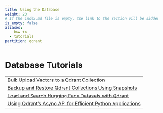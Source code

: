 ```yaml
---
title: Using the Database
weight: 23
# If the index.md file is empty, the link to the section will be hidden from the sidebar
is_empty: false
aliases:
  - how-to
  - tutorials
partition: qdrant
---
```


# Database Tutorials 

|                 | 
|--------------------------------------------|
| [Bulk Upload Vectors to a Qdrant Collection](/documentation/database-tutorials/bulk-upload/)        | 
| [Backup and Restore Qdrant Collections Using Snapshots](/documentation/database-tutorials/create-snapshot/) |
| [Load and Search Hugging Face Datasets with Qdrant](/documentation/database-tutorials/huggingface-datasets/)                       | 
| [Using Qdrant’s Async API for Efficient Python Applications](/documentation/database-tutorials/async-api/)            | 
